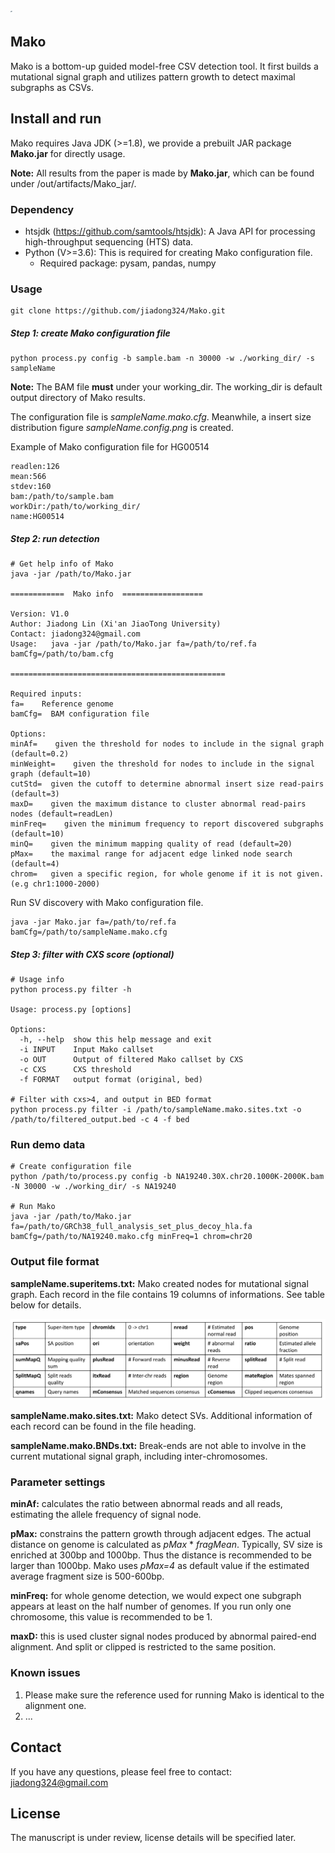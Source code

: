 

<img src="https://github.com/jiadong324/Mako/blob/master/supports/mako_logo.png" alt="mako_logo" style="zoom:0.5%;" align='center'/>

## Mako

Mako is a bottom-up guided model-free CSV detection tool. It first builds a mutational signal graph and utilizes pattern growth to detect maximal subgraphs as CSVs.

## Install and run

Mako requires Java JDK (>=1.8), we provide a prebuilt JAR package **Mako.jar** for directly usage.

**Note:** All results from the paper is made by **Mako.jar**, which can be found under /out/artifacts/Mako_jar/.

### Dependency

- htsjdk (https://github.com/samtools/htsjdk): A Java API for processing high-throughput sequencing (HTS) data.
- Python (V>=3.6): This is required for creating Mako configuration file. 
  - Required package: pysam, pandas, numpy

### Usage

```
git clone https://github.com/jiadong324/Mako.git
```

##### Step 1: create Mako configuration file

```
python process.py config -b sample.bam -n 30000 -w ./working_dir/ -s sampleName
```

**Note:** The BAM file  **must** under your working_dir.  The working_dir is default output directory of Mako results.

The configuration file is *sampleName.mako.cfg*. Meanwhile, a insert size distribution figure *sampleName.config.png* is created.

Example of Mako configuration file for HG00514
```
readlen:126
mean:566
stdev:160
bam:/path/to/sample.bam
workDir:/path/to/working_dir/
name:HG00514
```

##### Step 2: run detection

```
# Get help info of Mako
java -jar /path/to/Mako.jar

============  Mako info  ==================

Version: V1.0
Author: Jiadong Lin (Xi'an JiaoTong University)
Contact: jiadong324@gmail.com
Usage:   java -jar /path/to/Mako.jar fa=/path/to/ref.fa bamCfg=/path/to/bam.cfg

================================================

Required inputs:
fa=    Reference genome
bamCfg=  BAM configuration file

Options:
minAf=    given the threshold for nodes to include in the signal graph (default=0.2)
minWeight=    given the threshold for nodes to include in the signal graph (default=10)
cutStd=  given the cutoff to determine abnormal insert size read-pairs (default=3)
maxD=    given the maximum distance to cluster abnormal read-pairs nodes (default=readLen)
minFreq=    given the minimum frequency to report discovered subgraphs (default=10)
minQ=    given the minimum mapping quality of read (default=20)
pMax=    the maximal range for adjacent edge linked node search (default=4)
chrom=   given a specific region, for whole genome if it is not given. (e.g chr1:1000-2000)
```

Run SV discovery with Mako configuration file.
```
java -jar Mako.jar fa=/path/to/ref.fa bamCfg=/path/to/sampleName.mako.cfg
```

##### Step 3: filter with CXS score (optional)

```
# Usage info
python process.py filter -h 

Usage: process.py [options]

Options:
  -h, --help  show this help message and exit
  -i INPUT    Input Mako callset
  -o OUT      Output of filtered Mako callset by CXS
  -c CXS      CXS threshold
  -f FORMAT   output format (original, bed)

# Filter with cxs>4, and output in BED format 
python process.py filter -i /path/to/sampleName.mako.sites.txt -o /path/to/filtered_output.bed -c 4 -f bed
```

### Run demo data

```
# Create configuration file
python /path/to/process.py config -b NA19240.30X.chr20.1000K-2000K.bam -N 30000 -w ./working_dir/ -s NA19240

# Run Mako
java -jar /path/to/Mako.jar fa=/path/to/GRCh38_full_analysis_set_plus_decoy_hla.fa bamCfg=/path/to/NA19240.mako.cfg minFreq=1 chrom=chr20
```

### Output file format

**sampleName.superitems.txt:** Mako created nodes for mutational signal graph. Each record in the file contains 19 columns of informations. See table below for details.

![File_headlings](https://github.com/jiadong324/Mako/blob/master/supports/File_headlings.png)

**sampleName.mako.sites.txt:** Mako detect SVs. Additional information of each record can be found in the file heading.

**sampleName.mako.BNDs.txt:** Break-ends are not able to involve in the current mutational signal graph, including inter-chromosomes.

### Parameter settings

**minAf:** calculates the ratio between abnormal reads and all reads, estimating the allele frequency of signal node.

**pMax:** constrains the pattern growth through adjacent edges. The actual distance on genome is calculated as *pMax* * *fragMean*. Typically, SV size is enriched at 300bp and 1000bp. Thus the distance is recommended to be larger than 1000bp. Mako uses *pMax=4* as default value if the estimated average fragment size is 500-600bp.

**minFreq:** for whole genome detection, we would expect one subgraph appears at least on the half number of genomes. If you run only one chromosome, this value is recommended to be 1.

**maxD:** this is used cluster signal nodes produced by abnormal paired-end alignment. And split or clipped is restricted to the same position.

### Known issues

1. Please make sure the reference used for running Mako is identical to the alignment one.
2. ...

## Contact

If you have any questions, please feel free to contact: jiadong324@gmail.com

## License
The manuscript is under review, license details will be specified later.

